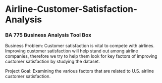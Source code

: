 # Airline-Customer-Satisfaction-Analysis
### BA 775 Business Analysis Tool Box

Business Problem: Customer satisfaction is vital to compete with airlines. Improving customer satisfaction will help stand out among airline companies, therefore we try to help them look for key factors of improving customer satisfaction by studying the dataset.

Project Goal: Examining the various factors that are related to U.S. airline customer satisfaction.
